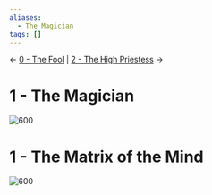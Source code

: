 ```yaml
---
aliases:
  - The Magician
tags: []
---
```

<- [0 - The Fool](0%20-%20The%20Fool.md) | [2 - The High Priestess](2%20-%20The%20High%20Priestess.md) ->
# 1 - The Magician
![600](Classic%20Tarot%20Images/1-magician.jpg)
# 1 - The Matrix of the Mind
![600](LOO%20Tarot%20Images/tarot1.jpg)